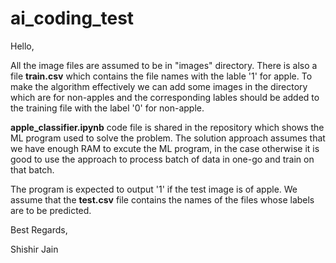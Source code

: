 # ai_coding_test

Hello,

All the image files are assumed to be in "images" directory. There is also a file **train.csv** which contains the file names with the lable '1' for apple. 
To make the algorithm effectively we can add some images in the directory which are for non-apples and the corresponding lables should be added to the training file with the label '0' for non-apple.

**apple_classifier.ipynb** code file is shared in the repository which shows the ML program used to solve the problem. The solution approach assumes that we have enough RAM to excute the ML program, in the case otherwise it is good to use the approach to process batch of data in one-go and train on that batch.

The program is expected to output '1' if the test image is of apple. We assume that the **test.csv** file contains the names of the files whose labels are to be predicted.


Best Regards,

Shishir Jain
